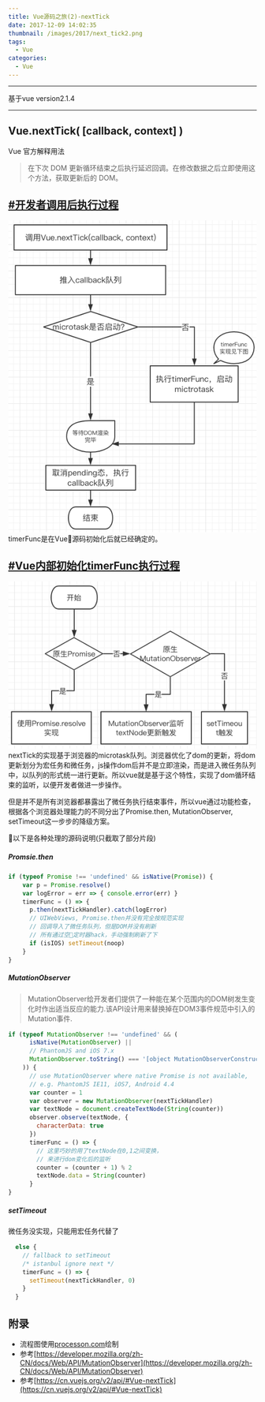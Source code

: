 ```yaml
---
title: Vue源码之旅(2)-nextTick
date: 2017-12-09 14:02:35
thumbnail: /images/2017/next_tick2.png
tags:
  - Vue
categories:
  - Vue
---
```


* * *
基于vue version2.1.4
* * *

## Vue.nextTick( [callback, context] )
Vue 官方解释用法
> 在下次 DOM 更新循环结束之后执行延迟回调。在修改数据之后立即使用这个方法，获取更新后的 DOM。

## [#开发者调用后执行过程](#开发者调用后执行过程)
![开发者调用后执行过程](/images/2017/next_tick1.png)
  timerFunc是在Vue源码初始化后就已经确定的。
## [#Vue内部初始化timerFunc执行过程](#Vue内部初始化timerFunc执行过程)
![Vue内部初始化timerFunc执行过程](/images/2017/next_tick2.png)
nextTick的实现基于浏览器的microtask队列。浏览器优化了dom的更新，将dom更新划分为宏任务和微任务，js操作dom后并不是立即渲染，而是进入微任务队列中，以队列的形式统一进行更新。所以vue就是基于这个特性，实现了dom循环结束的监听，以便开发者做进一步操作。

但是并不是所有浏览器都暴露出了微任务执行结束事件，所以vue通过功能检查，根据各个浏览器处理能力的不同分出了Promise.then, MutationObserver, setTimeout这一步步的降级方案。

以下是各种处理的源码说明(只截取了部分片段)
##### Promsie.then
```js
if (typeof Promise !== 'undefined' && isNative(Promise)) {
    var p = Promise.resolve()
    var logError = err => { console.error(err) }
    timerFunc = () => {
      p.then(nextTickHandler).catch(logError)
      // UIWebViews, Promise.then并没有完全按规范实现
      // 回调导入了微任务队列，但是DOM并没有刷新
      // 所有通过空定时器hack，手动强制刷新了下
      if (isIOS) setTimeout(noop)
    }
}
```
##### MutationObserver
> MutationObserver给开发者们提供了一种能在某个范围内的DOM树发生变化时作出适当反应的能力.该API设计用来替换掉在DOM3事件规范中引入的Mutation事件.

```js
if (typeof MutationObserver !== 'undefined' && (
      isNative(MutationObserver) ||
      // PhantomJS and iOS 7.x
      MutationObserver.toString() === '[object MutationObserverConstructor]'
    )) {
      // use MutationObserver where native Promise is not available,
      // e.g. PhantomJS IE11, iOS7, Android 4.4
      var counter = 1
      var observer = new MutationObserver(nextTickHandler)
      var textNode = document.createTextNode(String(counter))
      observer.observe(textNode, {
        characterData: true
      })
      timerFunc = () => {
        // 这里巧妙的用了textNode在0,1之间变换，
        // 来进行dom变化后的监听
        counter = (counter + 1) % 2
        textNode.data = String(counter)
      }
}
```
##### setTimeout
微任务没实现，只能用宏任务代替了
```js
  else {
    // fallback to setTimeout
    /* istanbul ignore next */
    timerFunc = () => {
      setTimeout(nextTickHandler, 0)
    }
  }
```

## 附录
- 流程图使用[processon.com](https://processon.com)绘制
- 参考[https://developer.mozilla.org/zh-CN/docs/Web/API/MutationObserver](https://developer.mozilla.org/zh-CN/docs/Web/API/MutationObserver)
- 参考[https://cn.vuejs.org/v2/api/#Vue-nextTick](https://cn.vuejs.org/v2/api/#Vue-nextTick)